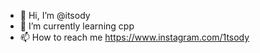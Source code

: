 - 👋 Hi, I’m @itsody
- 🌱 I’m currently learning cpp
- 📫 How to reach me https://www.instagram.com/1tsody
